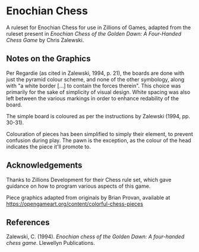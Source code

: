 # Enochian Chess
A ruleset for Enochian Chess for use in Zillions of Games, adapted from the ruleset present in _Enochian Chess of the Golden Dawn: A Four-Handed Chess Game_ by Chris Zalewski.

## Notes on the Graphics
Per Regardie (as cited in Zalewski, 1994, p. 21), the boards are done with just the pyramid colour scheme, and none of the other symbology, along with "a white border [...] to contain the forces therein". This choice was primarily for the sake of simplicity of visual design. White spacing was also left between the various markings in order to enhance redability of the board.

The simple board is coloured as per the instructions by Zalewski (1994, pp. 30-31).

Colouration of pieces has been simplified to simply their element, to prevent confusion during play. The pawn is the exception, as the colour of the head indicates the piece it'll promote to.

## Acknowledgements
Thanks to Zillions Development for their Chess rule set, which gave guidance on how to program various aspects of this game.

Piece graphics adapted from originals by Brian Provan, available at https://opengameart.org/content/colorful-chess-pieces

## References
Zalewski, C. (1994). _Enochian chess of the Golden Dawn: A four-handed chess game_. Llewellyn Publications.
